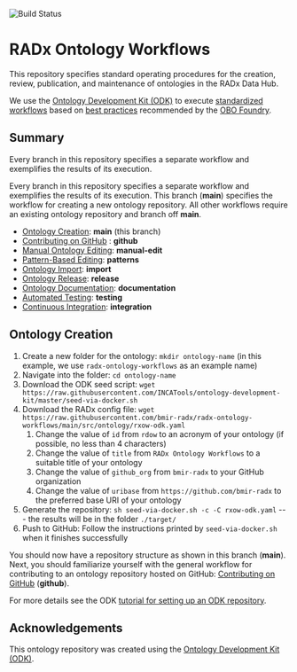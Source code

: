 
![Build Status](https://github.com/bmir-radx/radx-ontology-workflows/actions/workflows/qc.yml/badge.svg)
# RADx Ontology Workflows

This repository specifies standard operating procedures for the creation, review, publication, and maintenance of ontologies in the RADx Data Hub.

We use the [Ontology Development Kit (ODK)](https://github.com/INCATools/ontology-development-kit) to execute [standardized workflows](https://doi.org/10.1093/database/baac087) based on [best practices](https://obofoundry.org/principles/fp-000-summary.html) recommended by the [OBO Foundry](https://obofoundry.org/).

## Summary  

Every branch in this repository specifies a separate workflow and exemplifies the results of its execution.

Every branch in this repository specifies a separate workflow and exemplifies the results of its execution.
This branch (**main**) specifies the workflow for creating a new ontology repository.
All other workflows require an existing ontology repository and branch off **main**.

- [Ontology Creation](https://github.com/bmir-radx/radx-ontology-workflows?tab=readme-ov-file#ontology-creation): **main** (this branch) 
- [Contributing on GitHub](https://github.com/bmir-radx/radx-ontology-workflows/tree/github) : **github**
- [Manual Ontology Editing](https://github.com/bmir-radx/radx-ontology-workflows/tree/edit): **manual-edit** 
- [Pattern-Based Editing](https://github.com/bmir-radx/radx-ontology-workflows/tree/patterns): **patterns**
- [Ontology Import](https://github.com/bmir-radx/radx-ontology-workflows/tree/import): **import**
- [Ontology Release](https://github.com/bmir-radx/radx-ontology-workflows/tree/release): **release**
- [Ontology Documentation](https://github.com/bmir-radx/radx-ontology-workflows/tree/documentation): **documentation**
- [Automated Testing](https://github.com/bmir-radx/radx-ontology-workflows/tree/testing): **testing**
- [Continuous Integration](https://github.com/bmir-radx/radx-ontology-workflows/tree/integration): **integration**


## Ontology Creation

1. Create a new folder for the ontology: `mkdir ontology-name` (in this example, we use `radx-ontology-workflows` as an example name)
2. Navigate into the folder: `cd ontology-name`
3. Download the ODK seed script: `wget https://raw.githubusercontent.com/INCATools/ontology-development-kit/master/seed-via-docker.sh`
4. Download the RADx config file: `wget https://raw.githubusercontent.com/bmir-radx/radx-ontology-workflows/main/src/ontology/rxow-odk.yaml`
    1. Change the value of `id` from `rdow` to an acronym of your ontology (if possible, no less than 4 characters)
    2. Change the value of `title` from `RADx Ontology Workflows` to a suitable title of your ontology
    3. Change the value of `github_org` from `bmir-radx` to your GitHub organization
    4. Change the value of `uribase` from `https://github.com/bmir-radx` to the preferred base URI of your ontology
5. Generate the repository: `sh seed-via-docker.sh -c -C rxow-odk.yaml` --- the results will be in the folder `./target/`
6. Push to GitHub: Follow the instructions printed by `seed-via-docker.sh` when it finishes successfully

You should now have a repository structure as shown in this branch (**main**).
Next, you should familiarize yourself with the general workflow for contributing to an ontology repository hosted on GitHub: [Contributing on GitHub](https://github.com/bmir-radx/radx-ontology-workflows/tree/github) (**github**).

For more details see the ODK [tutorial for setting up an ODK repository](https://oboacademy.github.io/obook/tutorial/setting-up-project-odk/).

## Acknowledgements

This ontology repository was created using the [Ontology Development Kit (ODK)](https://github.com/INCATools/ontology-development-kit).
